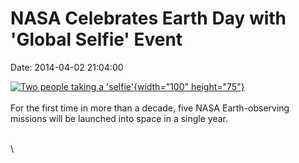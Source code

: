 NASA Celebrates Earth Day with \'Global Selfie\' Event
======================================================

Date: 2014-04-02 21:04:00

[![Two people taking a
\'selfie\'](http://www.jpl.nasa.gov/images/earth/20140402/selfie20140402-226.jpg){width="100"
height="75"}](http://www.jpl.nasa.gov/news/news.cfm?release=2014-102&rn=news.xml&rst=4098)\
\
For the first time in more than a decade, five NASA Earth-observing
missions will be launched into space in a single year.

\
\
